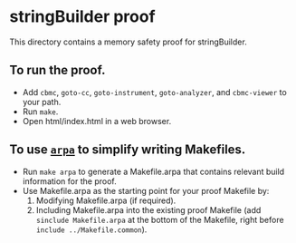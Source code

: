stringBuilder proof
==============

This directory contains a memory safety proof for stringBuilder.

To run the proof.
-------------

* Add `cbmc`, `goto-cc`, `goto-instrument`, `goto-analyzer`, and `cbmc-viewer`
  to your path.
* Run `make`.
* Open html/index.html in a web browser.

To use [`arpa`](https://github.com/awslabs/aws-proof-build-assistant) to simplify writing Makefiles.
-------------

* Run `make arpa` to generate a Makefile.arpa that contains relevant build information for the proof.
* Use Makefile.arpa as the starting point for your proof Makefile by:
  1. Modifying Makefile.arpa (if required).
  2. Including Makefile.arpa into the existing proof Makefile (add `sinclude Makefile.arpa` at the bottom of the Makefile, right before `include ../Makefile.common`).
